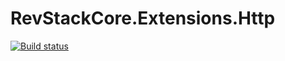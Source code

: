 # RevStackCore.Extensions.Http


[![Build status](https://ci.appveyor.com/api/projects/status/ouuyqq7r6f337ok8?svg=true)](https://ci.appveyor.com/project/tachyon1337/extensions-http)

